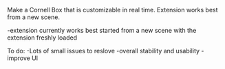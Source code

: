 Make a Cornell Box that is customizable in real time. Extension works best from a new scene.

-extension currently works best started from a new scene with the extension freshly loaded 

To do:
-Lots of small issues to reslove
-overall stability and usability 
-improve UI

